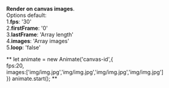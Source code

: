 **Render on canvas images**. <br>
Options default:<br>
  1.**fps**: '30'<br>
  2.**firstFrame**: '0'<br>
  3.**lastFrame**: 'Array length'<br>
  4.**images**: 'Array images'<br>
  5.**loop**: 'false'<br>
  
  **
  let animate = new Animate('canvas-id',{ <br>
    fps:20, <br>
    images:['img/img.jpg','img/img.jpg','img/img.jpg','img/img.jpg'] <br>
  })
  animate.start();
  **
